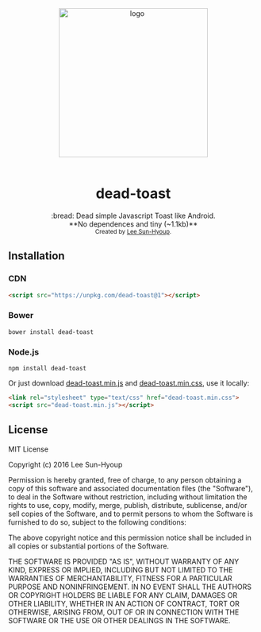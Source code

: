 <div align="center">
  <img src='https://github.com/kciter/dead-toast/blob/master/art/logo.png?raw=true' alt='logo' width='300px'>
</div>
<br>

<h1 align="center">dead-toast</h1>

<div align="center">
  :bread: Dead simple Javascript Toast like Android.<br>
  **No dependences and tiny (~1.1kb)**
</div>
<div align="center">
  <sub>Created by <a href="https://github.com/kciter">Lee Sun-Hyoup</a>.</sub>
</div>

## Installation
### CDN
```html
<script src="https://unpkg.com/dead-toast@1"></script>
```

### Bower
```
bower install dead-toast
```

### Node.js
```
npm install dead-toast
```

Or just download [dead-toast.min.js](https://raw.githubusercontent.com/kciter/dead-toast/master/dead-toast.min.js?token=ADdLD-bCrpqLGE8z00Xh-zQ5vL3r56Xzks5X3raKwA%3D%3D) and [dead-toast.min.css](https://raw.githubusercontent.com/kciter/dead-toast/master/dead-toast.min.css?token=ADdLD4vkJW4agDKKeWL0ibxnoj1Aj9rvks5X3rZ8wA%3D%3D), use it locally: 
```html
<link rel="stylesheet" type="text/css" href="dead-toast.min.css">
<script src="dead-toast.min.js"></script>
```

## License
MIT License

Copyright (c) 2016 Lee Sun-Hyoup

Permission is hereby granted, free of charge, to any person obtaining a copy
of this software and associated documentation files (the "Software"), to deal
in the Software without restriction, including without limitation the rights
to use, copy, modify, merge, publish, distribute, sublicense, and/or sell
copies of the Software, and to permit persons to whom the Software is
furnished to do so, subject to the following conditions:

The above copyright notice and this permission notice shall be included in all
copies or substantial portions of the Software.

THE SOFTWARE IS PROVIDED "AS IS", WITHOUT WARRANTY OF ANY KIND, EXPRESS OR
IMPLIED, INCLUDING BUT NOT LIMITED TO THE WARRANTIES OF MERCHANTABILITY,
FITNESS FOR A PARTICULAR PURPOSE AND NONINFRINGEMENT. IN NO EVENT SHALL THE
AUTHORS OR COPYRIGHT HOLDERS BE LIABLE FOR ANY CLAIM, DAMAGES OR OTHER
LIABILITY, WHETHER IN AN ACTION OF CONTRACT, TORT OR OTHERWISE, ARISING FROM,
OUT OF OR IN CONNECTION WITH THE SOFTWARE OR THE USE OR OTHER DEALINGS IN THE
SOFTWARE.
